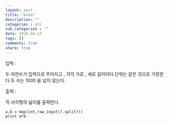```yaml
---
layout: post
title: "area"
description: ""
categories : etc
sub_categories : ""
date: 2016-04-13
tags: []
comments: true
share: true
---
```


입력 :

두 자연수가 입력으로 주어지고 , 각각 가로 , 세로 길이이다.단위는 같은 것으로 가정한다.두 수는 1000 을 넘지 않는다.

  

출력 :

직 사각형의 넓이를 출력한다.

  

    a,b = map(int,raw_input().split())
    print a*b

